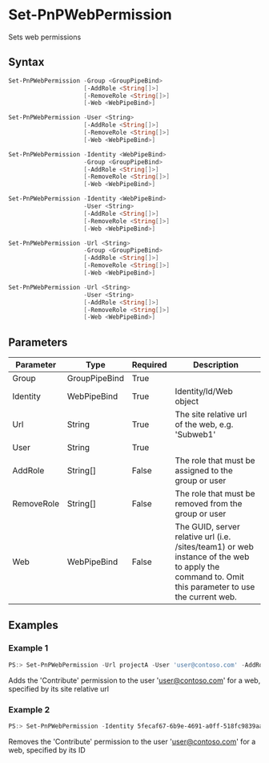 # Set-PnPWebPermission
Sets web permissions
## Syntax
```powershell
Set-PnPWebPermission -Group <GroupPipeBind>
                     [-AddRole <String[]>]
                     [-RemoveRole <String[]>]
                     [-Web <WebPipeBind>]
```


```powershell
Set-PnPWebPermission -User <String>
                     [-AddRole <String[]>]
                     [-RemoveRole <String[]>]
                     [-Web <WebPipeBind>]
```


```powershell
Set-PnPWebPermission -Identity <WebPipeBind>
                     -Group <GroupPipeBind>
                     [-AddRole <String[]>]
                     [-RemoveRole <String[]>]
                     [-Web <WebPipeBind>]
```


```powershell
Set-PnPWebPermission -Identity <WebPipeBind>
                     -User <String>
                     [-AddRole <String[]>]
                     [-RemoveRole <String[]>]
                     [-Web <WebPipeBind>]
```


```powershell
Set-PnPWebPermission -Url <String>
                     -Group <GroupPipeBind>
                     [-AddRole <String[]>]
                     [-RemoveRole <String[]>]
                     [-Web <WebPipeBind>]
```


```powershell
Set-PnPWebPermission -Url <String>
                     -User <String>
                     [-AddRole <String[]>]
                     [-RemoveRole <String[]>]
                     [-Web <WebPipeBind>]
```


## Parameters
Parameter|Type|Required|Description
---------|----|--------|-----------
|Group|GroupPipeBind|True||
|Identity|WebPipeBind|True|Identity/Id/Web object|
|Url|String|True|The site relative url of the web, e.g. 'Subweb1'|
|User|String|True||
|AddRole|String[]|False|The role that must be assigned to the group or user|
|RemoveRole|String[]|False|The role that must be removed from the group or user|
|Web|WebPipeBind|False|The GUID, server relative url (i.e. /sites/team1) or web instance of the web to apply the command to. Omit this parameter to use the current web.|
## Examples

### Example 1
```powershell
PS:> Set-PnPWebPermission -Url projectA -User 'user@contoso.com' -AddRole 'Contribute'
```
Adds the 'Contribute' permission to the user 'user@contoso.com' for a web, specified by its site relative url

### Example 2
```powershell
PS:> Set-PnPWebPermission -Identity 5fecaf67-6b9e-4691-a0ff-518fc9839aa0 -User 'user@contoso.com' -RemoveRole 'Contribute'
```
Removes the 'Contribute' permission to the user 'user@contoso.com' for a web, specified by its ID
